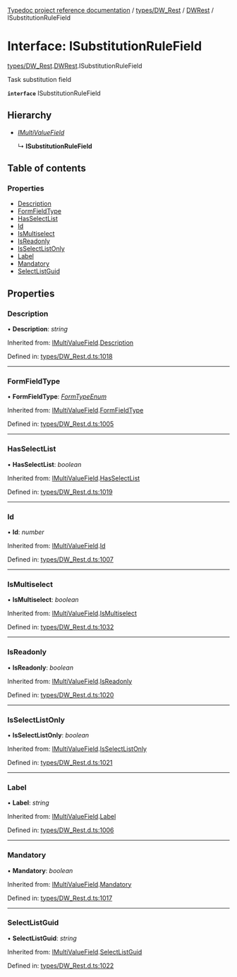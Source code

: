 [Typedoc project reference documentation](../README.md) / [types/DW_Rest](../modules/types_dw_rest.md) / [DWRest](../modules/types_dw_rest.dwrest.md) / ISubstitutionRuleField

# Interface: ISubstitutionRuleField

[types/DW_Rest](../modules/types_dw_rest.md).[DWRest](../modules/types_dw_rest.dwrest.md).ISubstitutionRuleField

Task substitution field

**`interface`** ISubstitutionRuleField

## Hierarchy

* [*IMultiValueField*](types_dw_rest.dwrest.imultivaluefield.md)

  ↳ **ISubstitutionRuleField**

## Table of contents

### Properties

- [Description](types_dw_rest.dwrest.isubstitutionrulefield.md#description)
- [FormFieldType](types_dw_rest.dwrest.isubstitutionrulefield.md#formfieldtype)
- [HasSelectList](types_dw_rest.dwrest.isubstitutionrulefield.md#hasselectlist)
- [Id](types_dw_rest.dwrest.isubstitutionrulefield.md#id)
- [IsMultiselect](types_dw_rest.dwrest.isubstitutionrulefield.md#ismultiselect)
- [IsReadonly](types_dw_rest.dwrest.isubstitutionrulefield.md#isreadonly)
- [IsSelectListOnly](types_dw_rest.dwrest.isubstitutionrulefield.md#isselectlistonly)
- [Label](types_dw_rest.dwrest.isubstitutionrulefield.md#label)
- [Mandatory](types_dw_rest.dwrest.isubstitutionrulefield.md#mandatory)
- [SelectListGuid](types_dw_rest.dwrest.isubstitutionrulefield.md#selectlistguid)

## Properties

### Description

• **Description**: *string*

Inherited from: [IMultiValueField](types_dw_rest.dwrest.imultivaluefield.md).[Description](types_dw_rest.dwrest.imultivaluefield.md#description)

Defined in: [types/DW_Rest.d.ts:1018](https://github.com/DocuWare/REST-Sample-TS/blob/6f07cff/src/types/DW_Rest.d.ts#L1018)

___

### FormFieldType

• **FormFieldType**: [*FormTypeEnum*](../enums/types_dw_rest.dwrest.formtypeenum.md)

Inherited from: [IMultiValueField](types_dw_rest.dwrest.imultivaluefield.md).[FormFieldType](types_dw_rest.dwrest.imultivaluefield.md#formfieldtype)

Defined in: [types/DW_Rest.d.ts:1005](https://github.com/DocuWare/REST-Sample-TS/blob/6f07cff/src/types/DW_Rest.d.ts#L1005)

___

### HasSelectList

• **HasSelectList**: *boolean*

Inherited from: [IMultiValueField](types_dw_rest.dwrest.imultivaluefield.md).[HasSelectList](types_dw_rest.dwrest.imultivaluefield.md#hasselectlist)

Defined in: [types/DW_Rest.d.ts:1019](https://github.com/DocuWare/REST-Sample-TS/blob/6f07cff/src/types/DW_Rest.d.ts#L1019)

___

### Id

• **Id**: *number*

Inherited from: [IMultiValueField](types_dw_rest.dwrest.imultivaluefield.md).[Id](types_dw_rest.dwrest.imultivaluefield.md#id)

Defined in: [types/DW_Rest.d.ts:1007](https://github.com/DocuWare/REST-Sample-TS/blob/6f07cff/src/types/DW_Rest.d.ts#L1007)

___

### IsMultiselect

• **IsMultiselect**: *boolean*

Inherited from: [IMultiValueField](types_dw_rest.dwrest.imultivaluefield.md).[IsMultiselect](types_dw_rest.dwrest.imultivaluefield.md#ismultiselect)

Defined in: [types/DW_Rest.d.ts:1032](https://github.com/DocuWare/REST-Sample-TS/blob/6f07cff/src/types/DW_Rest.d.ts#L1032)

___

### IsReadonly

• **IsReadonly**: *boolean*

Inherited from: [IMultiValueField](types_dw_rest.dwrest.imultivaluefield.md).[IsReadonly](types_dw_rest.dwrest.imultivaluefield.md#isreadonly)

Defined in: [types/DW_Rest.d.ts:1020](https://github.com/DocuWare/REST-Sample-TS/blob/6f07cff/src/types/DW_Rest.d.ts#L1020)

___

### IsSelectListOnly

• **IsSelectListOnly**: *boolean*

Inherited from: [IMultiValueField](types_dw_rest.dwrest.imultivaluefield.md).[IsSelectListOnly](types_dw_rest.dwrest.imultivaluefield.md#isselectlistonly)

Defined in: [types/DW_Rest.d.ts:1021](https://github.com/DocuWare/REST-Sample-TS/blob/6f07cff/src/types/DW_Rest.d.ts#L1021)

___

### Label

• **Label**: *string*

Inherited from: [IMultiValueField](types_dw_rest.dwrest.imultivaluefield.md).[Label](types_dw_rest.dwrest.imultivaluefield.md#label)

Defined in: [types/DW_Rest.d.ts:1006](https://github.com/DocuWare/REST-Sample-TS/blob/6f07cff/src/types/DW_Rest.d.ts#L1006)

___

### Mandatory

• **Mandatory**: *boolean*

Inherited from: [IMultiValueField](types_dw_rest.dwrest.imultivaluefield.md).[Mandatory](types_dw_rest.dwrest.imultivaluefield.md#mandatory)

Defined in: [types/DW_Rest.d.ts:1017](https://github.com/DocuWare/REST-Sample-TS/blob/6f07cff/src/types/DW_Rest.d.ts#L1017)

___

### SelectListGuid

• **SelectListGuid**: *string*

Inherited from: [IMultiValueField](types_dw_rest.dwrest.imultivaluefield.md).[SelectListGuid](types_dw_rest.dwrest.imultivaluefield.md#selectlistguid)

Defined in: [types/DW_Rest.d.ts:1022](https://github.com/DocuWare/REST-Sample-TS/blob/6f07cff/src/types/DW_Rest.d.ts#L1022)
